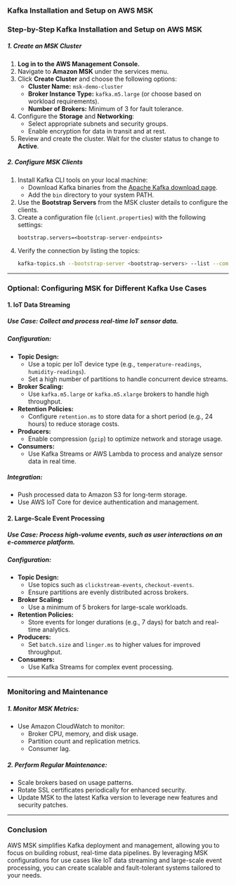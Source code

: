 ### Kafka Installation and Setup on AWS MSK

### **Step-by-Step Kafka Installation and Setup on AWS MSK**

##### **1. Create an MSK Cluster**
1. **Log in to the AWS Management Console.**
2. Navigate to **Amazon MSK** under the services menu.
3. Click **Create Cluster** and choose the following options:
   - **Cluster Name:** `msk-demo-cluster`
   - **Broker Instance Type:** `kafka.m5.large` (or choose based on workload requirements).
   - **Number of Brokers:** Minimum of 3 for fault tolerance.
4. Configure the **Storage** and **Networking**:
   - Select appropriate subnets and security groups.
   - Enable encryption for data in transit and at rest.
5. Review and create the cluster. Wait for the cluster status to change to **Active**.

##### **2. Configure MSK Clients**
1. Install Kafka CLI tools on your local machine:
   - Download Kafka binaries from the [Apache Kafka download page](https://kafka.apache.org/downloads).
   - Add the `bin` directory to your system PATH.
2. Use the **Bootstrap Servers** from the MSK cluster details to configure the clients.
3. Create a configuration file (`client.properties`) with the following settings:
   ```
   bootstrap.servers=<bootstrap-server-endpoints>
   ```
4. Verify the connection by listing the topics:
   ```bash
   kafka-topics.sh --bootstrap-server <bootstrap-servers> --list --command-config client.properties
   ```

---

### **Optional: Configuring MSK for Different Kafka Use Cases**

#### **1. IoT Data Streaming**

##### **Use Case:** Collect and process real-time IoT sensor data.

##### **Configuration:**
- **Topic Design:**
  - Use a topic per IoT device type (e.g., `temperature-readings`, `humidity-readings`).
  - Set a high number of partitions to handle concurrent device streams.
- **Broker Scaling:**
  - Use `kafka.m5.large` or `kafka.m5.xlarge` brokers to handle high throughput.
- **Retention Policies:**
  - Configure `retention.ms` to store data for a short period (e.g., 24 hours) to reduce storage costs.
- **Producers:**
  - Enable compression (`gzip`) to optimize network and storage usage.
- **Consumers:**
  - Use Kafka Streams or AWS Lambda to process and analyze sensor data in real time.

##### **Integration:**
- Push processed data to Amazon S3 for long-term storage.
- Use AWS IoT Core for device authentication and management.

#### **2. Large-Scale Event Processing**

##### **Use Case:** Process high-volume events, such as user interactions on an e-commerce platform.

##### **Configuration:**
- **Topic Design:**
  - Use topics such as `clickstream-events`, `checkout-events`.
  - Ensure partitions are evenly distributed across brokers.
- **Broker Scaling:**
  - Use a minimum of 5 brokers for large-scale workloads.
- **Retention Policies:**
  - Store events for longer durations (e.g., 7 days) for batch and real-time analytics.
- **Producers:**
  - Set `batch.size` and `linger.ms` to higher values for improved throughput.
- **Consumers:**
  - Use Kafka Streams for complex event processing.

---

### **Monitoring and Maintenance**

##### **1. Monitor MSK Metrics:**
- Use Amazon CloudWatch to monitor:
  - Broker CPU, memory, and disk usage.
  - Partition count and replication metrics.
  - Consumer lag.

##### **2. Perform Regular Maintenance:**
- Scale brokers based on usage patterns.
- Rotate SSL certificates periodically for enhanced security.
- Update MSK to the latest Kafka version to leverage new features and security patches.

---

### **Conclusion**
AWS MSK simplifies Kafka deployment and management, allowing you to focus on building robust, real-time data pipelines. By leveraging MSK configurations for use cases like IoT data streaming and large-scale event processing, you can create scalable and fault-tolerant systems tailored to your needs.
